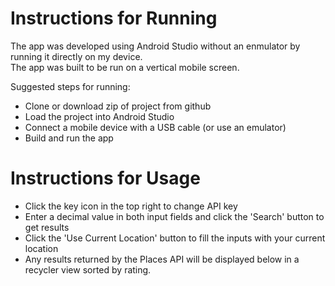 # Instructions for **Running**

The app was developed using Android Studio without an enmulator by running it directly on my device.    
The app was built to be run on a vertical mobile screen.   

Suggested steps for running:

* Clone or download zip of project from github
* Load the project into Android Studio
* Connect a mobile device with a USB cable (or use an emulator)
* Build and run the app


# Instructions for **Usage**

* Click the key icon in the top right to change API key
* Enter a decimal value in both input fields and click the 'Search' button to get results
* Click the 'Use Current Location' button to fill the inputs with your current location
* Any results returned by the Places API will be displayed below in a recycler view sorted by rating.
